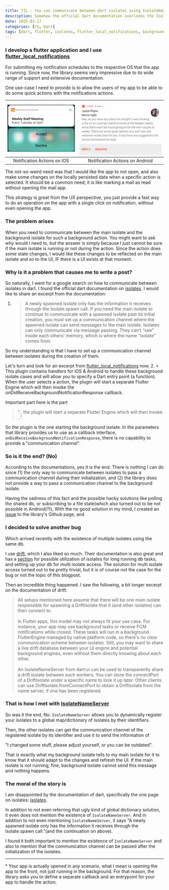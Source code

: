 ```yaml
---
title: TIL - You can communicate between dart isolates using IsolateNameServer
description: Somehow the official dart documentation overlooks the IsolateNameServer for communication between isolates even though it can be necessary to use in some cases.
date: 2025-01-17
categories: [CS, Dart]
tags: [dart, flutter, isolates, flutter_local_notifications, background_isolate, isolate_communication]     # TAG names should always be lowercase
---
```


### I develop a flutter application and I use [flutter_local_notifications](https://pub.dev/packages/flutter_local_notifications)

For submitting my notification schedules to the respective OS that the app is running. Since now, the library
seems very impressive due to its wide range of support and extensive documentation.

One use-case I need to provide is to allow the users of my app to be able to do some quick actions with the notifications actions.

![img_3.png](img_3.png) |  ![img_2.png](img_2.png)
:-------------------------:|:-------------------------:
Notification Actions on IOS  |  Notification Actions on Android

The not-so-weird need was that I would like the app to not open, and also make some changes on the locally persisted
data when a specific action is selected. It should be a common need; it is like marking a mail as read without opening the mail app.

This strategy is great from the UX perspective, you just provide a fast way to do an operation on the app with a single click on notification, without even opening the app.

### The problem arises
When you need to communicate between the main isolate and the background isolate for such a background action.
You might want to ask why would I need to, but the answer is simply because I just cannot be sure if the main isolate is running or not during the action.
Since the action does some state changes, I would like these changes to be reflected on the main isolate and so to the UI, IF there is a UI exists at that moment.

### Why is it a problem that causes me to write a post?

So naturally, I went for a google search on how to communicate between isolates in dart. I found the official dart documentation on [isolates](https://dart.dev/language/isolates).
I would like to share an excerpt from the documentation:
1. > A newly spawned isolate only has the information it receives through the Isolate.spawn call. If you need the main isolate to continue to communicate with a spawned isolate past its initial creation, you must set up a communication channel where the spawned isolate can send messages to the main isolate. Isolates can only communicate via message passing. They can’t “see” inside each others’ memory, which is where the name “isolate” comes from.

So my understanding is that I have to set up a communication channel between isolates during the creation of them.

Let's turn and look for an excerpt from [flutter_local_notifications](https://pub.dev/packages/flutter_local_notifications) now,
2. > This plugin contains handlers for iOS & Android to handle these background isolate cases and will allow you to specify a Dart entry point (a function). When the user selects a action, the plugin will start a separate Flutter Engine which will then invoke the onDidReceiveBackgroundNotificationResponse callback.

Important part here is the part
> ".. the plugin will start a separate Flutter Engine which will then invoke ..".

So the plugin is the one starting the background isolate. In the parameters that library provides us to use as a callback interface,
`onDidReceiveBackgroundNotificationResponse`, there is no capability to provide a "communication channel".

### So is it the end? (No)

According to the documentations, yes it is the end. There is nothing I can do since (1) the only way to communicate between isolates to pass a communication channel during their initialization,
and (2) the library does not provide a way to pass a communication channel to the background isolate.

Having the sadness of this fact and the possible hacky solutions like polling the shared db, or subscribing to a file state(which also turned out to be not possible in Android(?)),
With the no good solution in my mind, I created an [issue](https://github.com/MaikuB/flutter_local_notifications/issues/2517) to the library's Github page, and

### I decided to solve another bug

Which arrived recently with the existence of multiple isolates using the same db.

I use [drift](https://pub.dev/packages/drift), which I also liked so much. Their documentation is also great and has a [section](https://drift.simonbinder.eu/isolates/) for
possible utilization of isolates for long running db tasks, and setting up your db for multi isolate access. The solution for
multi isolate access turned out to be pretty trivial, but it is of course not the case for the bug or not the topic of this blogpost.

Then an incredible thing happened. I saw the following, a bit longer excerpt on the documentation of drift:
>All setups mentioned here assume that there will be one main isolate responsible for spawning a DriftIsolate that it (and other isolates) can then connect to.
> </br> </br> In Flutter apps, this model may not always fit your use case. For instance, your app may use background tasks or receive FCM notifications while closed. These tasks will run in a background FlutterEngine managed by native platform code, so there's no clear communication scheme between isolates. Still, you may want to share a live drift database between your UI engine and potential background engines, even without them directly knowing about each other.
> </br> </br> An IsolateNameServer from dart:ui can be used to transparently share a drift isolate between such workers. You can store the connectPort of a DriftIsolate under a specific name to look it up later. Other clients can use DriftIsolate.fromConnectPort to obtain a DriftIsolate from the name server, if one has been registered.

### That is how I met with [IsolateNameServer](https://api.flutter.dev/flutter/dart-ui/IsolateNameServer-class.html)

So was it the end, No. `IsolateNameServer` allows you to dynamically register your isolates to a global map/dictionary of isolates by their identifiers.

Then, the other isolates can get the communication channel of the registered isolate by its identifier and use it to send the information of

"I changed some stuff, please adjust yourself, or you can be outdated".

That is exactly what my background isolate tells to my main isolate for it to know that it should adapt to the changes and refresh the UI.
If the main isolate is not running, fine, background isolate cannot send this message and nothing happens.

### The moral of the story is

I am disappointed by the documentation of dart, specifically the one page on isolates: [isolates](https://dart.dev/language/isolates).

In addition to not even referring that ugly kind of global dictionary solution, it even does not mention the existence of `IsolateNameServer`.
And in addition to not even mentioning `IsolateNameServer`, it says "A newly spawned isolate only has the information it receives through the Isolate.spawn call."(and the continuation on above).

I found it both important to mention the existence of `IsolateNameServer` and also to mention that the communication channel can be passed after the initialization of the isolates.

---
\* Your app is actually opened in any scenario, what I mean is opening the app to the front, not just running in the background.
For that reason, the library asks you to define a separate callback and an entrypoint for your app to handle the action.

